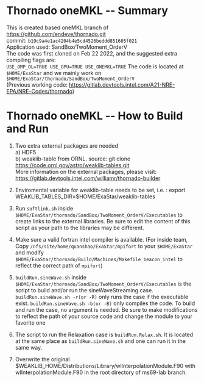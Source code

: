 # Thornado oneMKL -- Summary
This is created based oneMKL branch of https://github.com/endeve/thornado.git   
commit: `b19c9a4e1ac4204b4e5cd4526beddd851605f021`  
Application used: SandBox/TwoMoment_OrderV   
The code was first cloned on Feb 22 2022, and the suggested extra compiling flags are:  
  `USE_OMP_OL=TRUE USE_GPU=TRUE USE_ONEMKL=TRUE`
The code is located at `$HOME/ExaStar`  and we mainly work on `$HOME/ExaStar/thornado/SandBox/TwoMoment_OrderV`  
   (Previous working code: https://gitlab.devtools.intel.com/A21-NRE-EPA/NRE-Codes/thornado)  
   

# Thornado oneMKL -- How to Build and Run
1. Two extra external packages are needed   
   a)  HDF5   
   b)  weaklib-table from ORNL. source: git clone https://code.ornl.gov/astro/weaklib-tables.git   
More information on the external packages, please visit: https://gitlab.devtools.intel.com/williamr/thornado-builder  
2. Enviromental variable for weaklib-table needs to be set, i.e. : export WEAKLIB_TABLES_DIR=$HOME/ExaStar/weaklib-tables
3. Run `softlink.sh` inside `$HOME/ExaStar/thornado/SandBox/TwoMoment_OrderV/Executables` to create links to the external libraries. Be sure to edit the content of this script as your path to the libraries may be different.
4. Make sure a valid fortran intel compiler is available. (For inside team, Copy `/nfs/site/home/quanshao/ExaStar/mpifort` to your `$HOME/ExaStar` and modify `$HOME/ExaStar/thornado/Build/Machines/Makefile_beacon_intel` to reflect the correct path of `mpifort`)
   
5. `buildRun.sineWave.sh` inside `$HOME/ExaStar/thornado/SandBox/TwoMoment_OrderV/Executables` is the script to build and/or run the sineWaveStreaming case. `buildRun.sineWave.sh -r(or -R)` only runs the case if the executable exist. `buildRun.sineWave.sh -b(or -B)` only compiles the code. To build and run the case, no argument is needed. Be sure to make modifications to reflect the path of your source code and change the module to your favorite one
6. The script to run the Relaxation case is `buildRun.Relax.sh`. It is located at the same place as `buildRun.sineWave.sh` and one can run it in the same way. 
7. Overwrite the original $WEAKLIB_HOME/Distributions/Library/wlInterpolationModule.F90 with wlInterpolationModule.F90 in the root directory of ms69-lab branch. 
